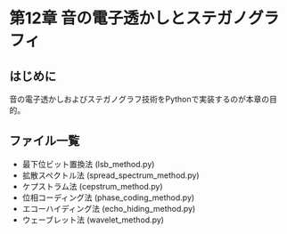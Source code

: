 # 第12章 音の電子透かしとステガノグラフィ

## はじめに
音の電子透かしおよびステガノグラフ技術をPythonで実装するのが本章の目的。

## ファイル一覧
- 最下位ビット置換法 (lsb_method.py)
- 拡散スペクトル法 (spread_spectrum_method.py)
- ケプストラム法 (cepstrum_method.py)
- 位相コーディング法 (phase_coding_method.py)
- エコーハイディング法 (echo_hiding_method.py)
- ウェーブレット法 (wavelet_method.py)
